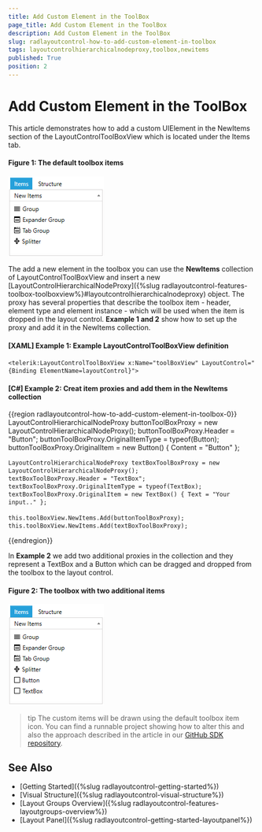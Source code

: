 ```yaml
---
title: Add Custom Element in the ToolBox
page_title: Add Custom Element in the ToolBox
description: Add Custom Element in the ToolBox
slug: radlayoutcontrol-how-to-add-custom-element-in-toolbox
tags: layoutcontrolhierarchicalnodeproxy,toolbox,newitems
published: True
position: 2
---
```


# Add Custom Element in the ToolBox

This article demonstrates how to add a custom UIElement in the NewItems section of the LayoutControlToolBoxView which is located under the Items tab. 

#### __Figure 1: The default toolbox items__
![](images/radlayoutcontrol-how-to-add-custom-element-in-toolbox-01.png)

The add a new element in the toolbox you can use the __NewItems__ collection of LayoutControlToolBoxView and insert a new [LayoutControlHierarchicalNodeProxy]({%slug radlayoutcontrol-features-toolbox-toolboxview%}#layoutcontrolhierarchicalnodeproxy) object. The proxy has several properties that describe the toolbox item - header, element type and element instance - which will be used when the item is dropped in the layout control. __Example 1 and 2__ show how to set up the proxy and add it in the NewItems collection.

#### __[XAML] Example 1: Example LayoutControlToolBoxView definition__
	<telerik:LayoutControlToolBoxView x:Name="toolBoxView" LayoutControl="{Binding ElementName=layoutControl}">
	
#### __[C#] Example 2: Creat item proxies and add them in the NewItems collection__
{{region radlayoutcontrol-how-to-add-custom-element-in-toolbox-0}}
	LayoutControlHierarchicalNodeProxy buttonToolBoxProxy = new LayoutControlHierarchicalNodeProxy();
	buttonToolBoxProxy.Header = "Button";
	buttonToolBoxProxy.OriginalItemType = typeof(Button);
	buttonToolBoxProxy.OriginalItem = new Button() { Content = "Button" };

	LayoutControlHierarchicalNodeProxy textBoxToolBoxProxy = new LayoutControlHierarchicalNodeProxy();
	textBoxToolBoxProxy.Header = "TextBox";
	textBoxToolBoxProxy.OriginalItemType = typeof(TextBox);
	textBoxToolBoxProxy.OriginalItem = new TextBox() { Text = "Your input.." };

	this.toolBoxView.NewItems.Add(buttonToolBoxProxy);
	this.toolBoxView.NewItems.Add(textBoxToolBoxProxy);
{{endregion}}
	
In __Example 2__ we add two additional proxies in the collection and they represent a TextBox and a Button which can be dragged and dropped from the toolbox to the layout control.

#### __Figure 2: The toolbox with two additional items__
![](images/radlayoutcontrol-how-to-add-custom-element-in-toolbox-02.png)

>tip The custom items will be drawn using the default toolbox item icon. You can find a runnable project showing how to alter this and also the approach described in the article in our [GitHub SDK repository](https://github.com/telerik/xaml-sdk/tree/master/LayoutControl/AddCustomElementInToolBox). 

## See Also  
* [Getting Started]({%slug radlayoutcontrol-getting-started%})
* [Visual Structure]({%slug radlayoutcontrol-visual-structure%})
* [Layout Groups Overview]({%slug radlayoutcontrol-features-layoutgroups-overview%})
* [Layout Panel]({%slug radlayoutcontrol-getting-started-layoutpanel%})
